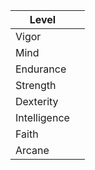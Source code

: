 | Level |  |
| ---- | ---- |
| Vigor |  |
| Mind |  |
| Endurance |  |
| Strength |  |
| Dexterity |  |
| Intelligence |  |
| Faith |  |
| Arcane |  |
